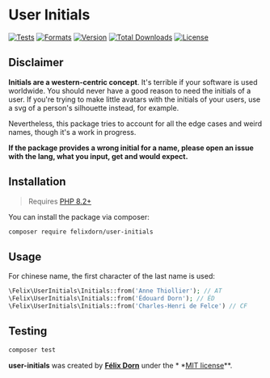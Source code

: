 # User Initials

[![Tests](https://github.com/felixdorn/user-initials/actions/workflows/tests.yml/badge.svg?branch=main)](https://github.com/felixdorn/user-initials/actions/workflows/tests.yml)
[![Formats](https://github.com/felixdorn/user-initials/actions/workflows/formats.yml/badge.svg?branch=main)](https://github.com/felixdorn/user-initials/actions/workflows/formats.yml)
[![Version](https://poser.pugx.org/felixdorn/user-initials/version)](//packagist.org/packages/felixdorn/user-initials)
[![Total Downloads](https://poser.pugx.org/felixdorn/user-initials/downloads)](//packagist.org/packages/felixdorn/user-initials)
[![License](https://poser.pugx.org/felixdorn/user-initials/license)](//packagist.org/packages/felixdorn/user-initials)

## Disclaimer

**Initials are a western-centric concept**. It's terrible if your software is used worldwide. You should never have
a good reason to need the initials of a user. If you're trying to make little avatars with the initials of your users,
use a svg of a person's silhouette instead, for example.

Nevertheless, this package tries to account for all the edge cases and weird names, though it's a work in progress.

**If the package provides a wrong initial for a name, please open an issue with the lang, what you input, get and would
expect.**

## Installation

> Requires [PHP 8.2+](https://php.net/releases)

You can install the package via composer:

```bash
composer require felixdorn/user-initials
```

## Usage

For chinese name, the first character of the last name is used:

```php
\Felix\UserInitials\Initials::from('Anne Thiollier'); // AT
\Felix\UserInitials\Initials::from('Édouard Dorn'); // ÉD
\Felix\UserInitials\Initials::from('Charles-Henri de Felce') // CF
```

## Testing

```bash
composer test
```

**user-initials** was created by **[Félix Dorn](https://felixdorn.fr)** under the *
*[MIT license](https://opensource.org/licenses/MIT)**.
